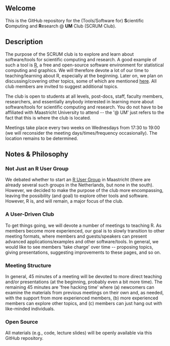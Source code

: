 ## Welcome

This is the GitHub repository for the (Tools/Software for) **S**cientific **C**omputing and **R**esearch @ **UM** Club (SCRUM Club).

## Description

The purpose of the SCRUM club is to explore and learn about software/tools for scientific computing and research. A good example of such a tool is [R](https://www.r-project.org/), a free and open-source software environment for statistical computing and graphics. We will therefore devote a lot of our time to teaching/learning about R, especially at the beginning. Later on, we plan on discussing/covering other topics, some of which are mentioned [here](topics.md). All club members are invited to suggest additional topics.

The club is open to students at all levels, post-docs, staff, faculty members, researchers, and essentially anybody interested in learning more about software/tools for scientific computing and research. You do not have to be affiliated with Maastricht University to attend -- the '@ UM' just refers to the fact that this is where the club is located.

Meetings take place every two weeks on Wednesdays from 17:30 to 19:00 (we will reconsider the meeting days/times/frequency occasionally). The location remains to be determined.

## Notes & Philosophy

### Not Just an R User Group

We debated whether to start an [R User Group](http://blog.revolutionanalytics.com/local-r-groups.html) in Maastricht (there are already several such groups in the Netherlands, but none in the south). However, we decided to make the purpose of the club more encompassing, leaving the possibility (and goal) to explore other tools and software. However, R is, and will remain, a major focus of the club.

### A User-Driven Club

To get things going, we will devote a number of meetings to teaching R. As members become more experienced, our goal is to slowly transition to other meeting formats, where members and guests/speakers can present advanced applications/examples and other software/tools. In general, we would like to see members 'take charge' over time -- proposing topics, giving presentations, suggesting improvements to these pages, and so on.

### Meeting Structure

In general, 45 minutes of a meeting will be devoted to more direct teaching and/or presentations (at the beginning, probably even a bit more time). The remaining 45 minutes are 'free hacking time' where (a) newcomers can examine the materials from previous meetings on their own and, as needed, with the support from more experienced members, (b) more experienced members can explore other topics, and (c) members can just hang out with like-minded individuals.

### Open Source

All materials (e.g., code, lecture slides) will be openly available via this GitHub repository.
